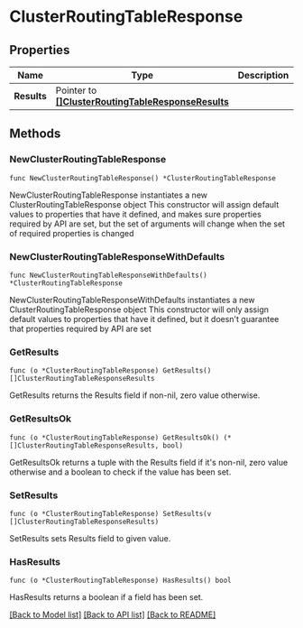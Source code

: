 # ClusterRoutingTableResponse

## Properties

Name | Type | Description | Notes
------------ | ------------- | ------------- | -------------
**Results** | Pointer to [**[]ClusterRoutingTableResponseResults**](ClusterRoutingTableResponseResults.md) |  | [optional] 

## Methods

### NewClusterRoutingTableResponse

`func NewClusterRoutingTableResponse() *ClusterRoutingTableResponse`

NewClusterRoutingTableResponse instantiates a new ClusterRoutingTableResponse object
This constructor will assign default values to properties that have it defined,
and makes sure properties required by API are set, but the set of arguments
will change when the set of required properties is changed

### NewClusterRoutingTableResponseWithDefaults

`func NewClusterRoutingTableResponseWithDefaults() *ClusterRoutingTableResponse`

NewClusterRoutingTableResponseWithDefaults instantiates a new ClusterRoutingTableResponse object
This constructor will only assign default values to properties that have it defined,
but it doesn't guarantee that properties required by API are set

### GetResults

`func (o *ClusterRoutingTableResponse) GetResults() []ClusterRoutingTableResponseResults`

GetResults returns the Results field if non-nil, zero value otherwise.

### GetResultsOk

`func (o *ClusterRoutingTableResponse) GetResultsOk() (*[]ClusterRoutingTableResponseResults, bool)`

GetResultsOk returns a tuple with the Results field if it's non-nil, zero value otherwise
and a boolean to check if the value has been set.

### SetResults

`func (o *ClusterRoutingTableResponse) SetResults(v []ClusterRoutingTableResponseResults)`

SetResults sets Results field to given value.

### HasResults

`func (o *ClusterRoutingTableResponse) HasResults() bool`

HasResults returns a boolean if a field has been set.


[[Back to Model list]](../README.md#documentation-for-models) [[Back to API list]](../README.md#documentation-for-api-endpoints) [[Back to README]](../README.md)



